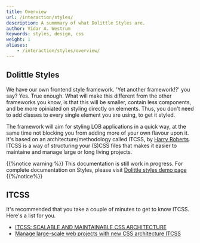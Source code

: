 ```yaml
---
title: Overview
url: /interaction/styles/
description: A summmary of what Dolittle Styles are.
author: Vidar A. Westrum
keywords: styles, design, css
weight: 1
aliases:
    - /interaction/styles/overview/
---
```


## Dolittle Styles

We have our own frontend style framework. 'Yet another framework!?' you say? Yes. True enough. What will make this different from the other frameworks you know, is that this will be smaller, contain less components, and be more opiniated on styling directly on elements. Thus, you don't need to add classes to every single element you are using, to get it styled.

The framework will aim for styling LOB applications in a quick way, at the same time not blocking you from adding more of your own flavour upon it. It's based on an architecture/methodology called ITCSS, by [Harry Roberts](https://csswizardry.com). ITCSS is a way of structuring your (S)CSS files that makes it easier to maintaine and manage large or long living projects.

{{%notice warning %}}
This documentation is still work in progress. For complete documentation on Styles, please visit [Dolittle styles demo page](https://styles.dolittle.io)
{{%/notice%}}

## ITCSS

It's recommended that you take a couple of minutes to get to know ITCSS. Here's a list for you.

- [ITCSS: SCALABLE AND MAINTAINABLE CSS ARCHITECTURE](https://www.xfive.co/blog/itcss-scalable-maintainable-css-architecture/)
- [Manage large-scale web projects with new CSS architecture ITCSS](https://www.creativebloq.com/web-design/manage-large-scale-web-projects-new-css-architecture-itcss-41514731)
